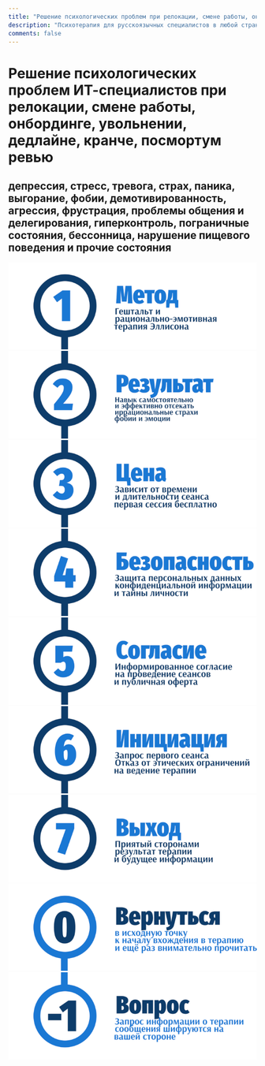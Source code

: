 ```yaml
---
title: "Решение психологических проблем при релокации, смене работы, онбординге, увольнении, дедлайне, кранче, посмортум ревью"
description: "Психотерапия для русскоязычных специалистов в любой стране мира, анонимно, круглосутчно, 24/7"
comments: false
---
```


# Решение психологических проблем ИТ-специалистов при релокации, смене работы, онбординге, увольнении, дедлайне, кранче, посмортум ревью

## депрессия, стресс, тревога, страх, паника, выгорание, фобии, демотивированность, агрессия, фрустрация, проблемы общения и делегирования, гиперконтроль, пограничные состояния, бессонница, нарушение пищевого поведения и прочие состояния

<a href="/method/">![Гештальт, рационально-эмотивная терапия Эллисона, РЭТ](_img/1.png)</a>
<a href="/result/">![Самостоятельное отсечение иррациональных страхов, фобий и эмоций](_img/2.png)</a>
<a href="/value/">![Цена сессии и расчет стоимости психотерапии](_img/3.png)</a>
<a href="/security/">![Безопасность конфиденциальность анонимность психотерапии](_img/4.png)</a>
<a href="/consent/">![Информированное согласие клиента психотерапии](_img/5.png)</a>
<a href="/disclaimer/">![Первая бесплатная сессия консультации психотерапевта](_img/6.png)</a>
<a href="/consent/">![Согласованноый срок и длительность психотерапевтического акта](_img/7.png)</a>
<a href="/">![Psychotherapy for Russian-speaking IT professionals](_img/0.png)</a>	
<a href="https://bit.ly/3yhBEb4" target=_blank>![Вопросы ответы для пациента психотерапевта](_img/-1.png)</a>


